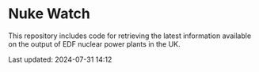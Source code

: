 # Nuke Watch

This repository includes code for retrieving the latest information available on the output of EDF nuclear power plants in the UK.

Last updated: 2024-07-31 14:12
